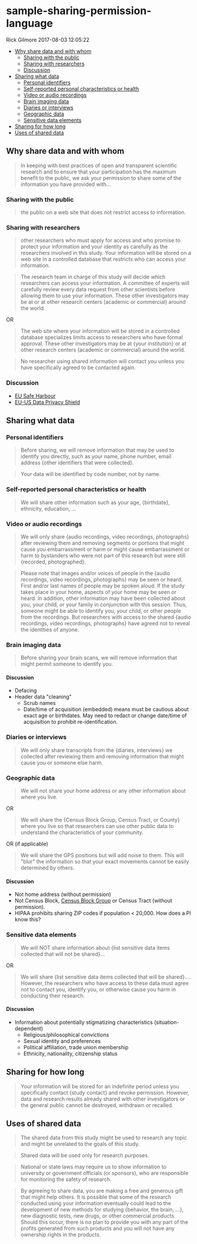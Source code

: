 sample-sharing-permission-language
================
Rick Gilmore
2017-08-03 12:05:22

-   [Why share data and with whom](#why-share-data-and-with-whom)
    -   [Sharing with the public](#sharing-with-the-public)
    -   [Sharing with researchers](#sharing-with-researchers)
    -   [Discussion](#discussion)
-   [Sharing what data](#sharing-what-data)
    -   [Personal identifiers](#personal-identifiers)
    -   [Self-reported personal characteristics or health](#self-reported-personal-characteristics-or-health)
    -   [Video or audio recordings](#video-or-audio-recordings)
    -   [Brain imaging data](#brain-imaging-data)
    -   [Diaries or interviews](#diaries-or-interviews)
    -   [Geographic data](#geographic-data)
    -   [Sensitive data elements](#sensitive-data-elements)
-   [Sharing for how long](#sharing-for-how-long)
-   [Uses of shared data](#uses-of-shared-data)

Why share data and with whom
----------------------------

> In keeping with best practices of open and transparent scientific research and to ensure that your participation has the maximum benefit to the public, we ask your permission to share some of the information you have provided with...

### Sharing with the public

> the public on a web site that does not restrict access to information.

### Sharing with researchers

> other researchers who must apply for access and who promise to protect your information and your identity as carefully as the researchers involved in this study. Your information will be stored on a web site in a controlled database that restricts who can access your information.

> The research team in charge of this study will decide which researchers can access your information. A committee of experts will carefully review every data request from other scientists before allowing them to use your information. These other investigators may be at <your institution> or at other research centers (academic or commercial) around the world.

OR

> The web site where your information will be stored in a controlled database specializes limits access to researchers who have formal approval. These other investigators may be at {your institution} or at other research centers (academic or commercial) around the world.

> No researcher using shared information will contact you unless you have specifically agreed to be contacted again.

### Discussion

-   [EU Safe Harbour](https://en.wikipedia.org/wiki/International_Safe_Harbor_Privacy_Principles)
-   [EU-US Data Privacy Shield](https://en.wikipedia.org/wiki/EU-US_Privacy_Shield)

Sharing what data
-----------------

### Personal identifiers

> Before sharing, we will remove information that may be used to identify you directly, such as your name, phone number, email address {other identifiers that were collected}.

> Your data will be identified by code number, not by name.

### Self-reported personal characteristics or health

> We will share other information such as your age, {birthdate}, ethnicity, education, ...

### Video or audio recordings

> We will only share {audio recordings, video recordings, photographs} after reviewing them and removing segments or portions that might cause you embarrassment or harm or might cause embarrassment or harm to bystanders who were not part of this research but were still {recorded, photographed}.

> Please note that images and/or voices of people in the {audio recordings, video recordings, photographs} may be seen or heard. First and/or last names of people may be spoken aloud. If the study takes place in your home, aspects of your home may be seen or heard. In addition, other information may have been collected about you, your child, or your family in conjunction with this session. Thus, someone might be able to identify you, your child, or other people from the recordings. But researchers with access to the shared {audio recordings, video recordings, photographs} have agreed not to reveal the identities of anyone.

### Brain imaging data

> Before sharing your brain scans, we will remove information that might permit someone to identify you.

#### Discussion

-   Defacing
-   Header data "cleaning"
    - Scrub names
    -   Date/time of acquisition (embedded) means must be cautious about exact age or birthdates. May need to redact or change date/time of acquisition to prohibit re-identification.

### Diaries or interviews

> We will only share transcripts from the {diaries, interviews} we collected after reviewing them and removing information that might cause you or someone else harm.

### Geographic data

> We will not share your home address or any other information about where you live.

OR

> We will share the {Census Block Group, Census Tract, or County} where you live so that researchers can use other public data to understand the characteristics of your community.

OR (if applicable)

> We will share the GPS positions but will add noise to them. This will "blur" the information so that your exact movements cannot be easily determined by others.

#### Discussion

-   Not home address (without permission)
-   Not Census Block, [Census Block Group](https://www.census.gov/geo/reference/gtc/gtc_bg.html) or Census Tract (without permission).
-   HIPAA prohibits sharing ZIP codes if population &lt; 20,000. How does a PI know this?

### Sensitive data elements

> We will NOT share information about {list sensitive data items collected that will not be shared}...

OR

> We will share {list sensitive data items collected that will be shared}.... However, the researchers who have access to these data must agree not to contact you, identify you, or otherwise cause you harm in conducting their research.

#### Discussion

-   Information about potentially stigmatizing characteristics (situation-dependent)
    -   Religious/philosophical convictions
    -   Sexual identity and preferences
    -   Political affiliation, trade union membership
    -   Ethnicity, nationality, citizenship status

<!-- ### Medical/health records -->
<!-- - HIPAA -->
<!-- ### Educational records -->
<!-- - FERPA -->
<!-- ### Criminal records -->
<!-- ### Social media accounts -->
<!-- - Twitter, Facebook, Google+, etc. -->
<!--     - In public domain or not? -->
<!--     - If in public domain, level of embarrassment or harm -->
Sharing for how long
--------------------

> Your information will be stored for an indefinite period unless you specifically contact {study contact} and revoke permission. However, data and research results already shared with other investigators or the general public cannot be destroyed, withdrawn or recalled.

Uses of shared data
-------------------

> The shared data from this study might be used to research any topic and might be unrelated to the goals of this study.

> Shared data will be used only for research purposes.

> National or state laws may require us to show information to university or government officials (or sponsors), who are responsible for monitoring the safety of research.

> By agreeing to share data, you are making a free and generous gift that might help others. It is possible that some of the research conducted using your information eventually could lead to the development of new methods for studying {behavior, the brain, ...}, new diagnostic tests, new drugs, or other commercial products. Should this occur, there is no plan to provide you with any part of the profits generated from such products and you will not have any ownership rights in the products.
